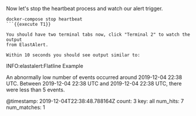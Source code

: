 Now let's stop the heartbeat process and watch our alert trigger.

```
docker-compose stop heartbeat
```{{execute T1}}

You should have two terminal tabs now, click "Terminal 2" to watch the output
from ElastAlert.

Within 10 seconds you should see output similar to:
```
INFO:elastalert:Flatline Example

An abnormally low number of events occurred around 2019-12-04 22:38 UTC.
Between 2019-12-04 22:38 UTC and 2019-12-04 22:38 UTC, there were less than 5 events.

@timestamp: 2019-12-04T22:38:48.788164Z
count: 3
key: all
num_hits: 7
num_matches: 1
```
